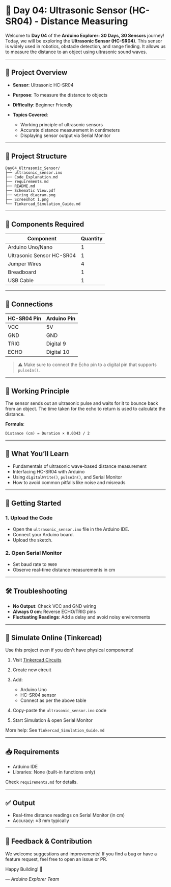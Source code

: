 # 📘 Day 04: Ultrasonic Sensor (HC-SR04) - Distance Measuring

Welcome to **Day 04** of the **Arduino Explorer: 30 Days, 30 Sensors** journey! Today, we will be exploring the **Ultrasonic Sensor (HC-SR04)**. This sensor is widely used in robotics, obstacle detection, and range finding. It allows us to measure the distance to an object using ultrasonic sound waves.

---

## 📌 Project Overview

* **Sensor**: Ultrasonic HC-SR04
* **Purpose**: To measure the distance to objects
* **Difficulty**: Beginner Friendly
* **Topics Covered**:

  * Working principle of ultrasonic sensors
  * Accurate distance measurement in centimeters
  * Displaying sensor output via Serial Monitor

---

## 📂 Project Structure

```
Day04_Ultrasonic_Sensor/
├── ultrasonic_sensor.ino
├── Code_Explanation.md
├── requirements.md
├── README.md
├── Schematic View.pdf
├── wiring_diagram.png
├── Screeshot 1.png
└── Tinkercad_Simulation_Guide.md
```

---

## 🔧 Components Required

| Component                 | Quantity |
| ------------------------- | -------- |
| Arduino Uno/Nano          | 1        |
| Ultrasonic Sensor HC-SR04 | 1        |
| Jumper Wires              | 4        |
| Breadboard                | 1        |
| USB Cable                 | 1        |

---

## 🔌 Connections

| HC-SR04 Pin | Arduino Pin |
| ----------- | ----------- |
| VCC         | 5V          |
| GND         | GND         |
| TRIG        | Digital 9   |
| ECHO        | Digital 10  |

> ⚠️ Make sure to connect the Echo pin to a digital pin that supports `pulseIn()`.

---

## 🔁 Working Principle

The sensor sends out an ultrasonic pulse and waits for it to bounce back from an object. The time taken for the echo to return is used to calculate the distance.

**Formula**:

```
Distance (cm) = Duration × 0.0343 / 2
```

---

## 🧠 What You’ll Learn

* Fundamentals of ultrasonic wave-based distance measurement
* Interfacing HC-SR04 with Arduino
* Using `digitalWrite()`, `pulseIn()`, and Serial Monitor
* How to avoid common pitfalls like noise and misreads

---

## 🚀 Getting Started

### 1. Upload the Code

* Open the `ultrasonic_sensor.ino` file in the Arduino IDE.
* Connect your Arduino board.
* Upload the sketch.

### 2. Open Serial Monitor

* Set baud rate to `9600`
* Observe real-time distance measurements in cm

---

## 🛠️ Troubleshooting

* **No Output**: Check VCC and GND wiring
* **Always 0 cm**: Reverse ECHO/TRIG pins
* **Fluctuating Readings**: Add a delay and avoid noisy environments

---

## 🧪 Simulate Online (Tinkercad)

Use this project even if you don't have physical components!

1. Visit [Tinkercad Circuits](https://www.tinkercad.com/circuits)
2. Create new circuit
3. Add:

   * Arduino Uno
   * HC-SR04 sensor
   * Connect as per the above table
4. Copy-paste the `ultrasonic_sensor.ino` code
5. Start Simulation & open Serial Monitor

More help: See `Tinkercad_Simulation_Guide.md`

---

## 📥 Requirements

* Arduino IDE
* Libraries: None (built-in functions only)

Check `requirements.md` for details.

---

## ✅ Output

* Real-time distance readings on Serial Monitor (in cm)
* Accuracy: ±3 mm typically

---

## 💬 Feedback & Contribution

We welcome suggestions and improvements! If you find a bug or have a feature request, feel free to open an issue or PR.

Happy Building! 🚀

— *Arduino Explorer Team*
